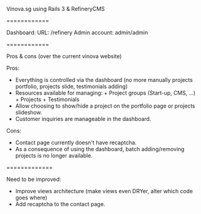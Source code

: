 Vinova.sg using Rails 3 & RefineryCMS

============

Dashboard: 
URL: /refinery
Admin account: admin/admin

============

Pros & cons (over the current vinova website)

Pros:

 - Everything is controlled via the dashboard (no more manually projects portfolio, projects slide, testimonials adding)
 - Resources available for managing: 
		+ Project groups (Start-up, CMS, ...)
		+ Projects
		+ Testimonials
 - Allow choosing to show/hide a project on the portfolio page or projects slideshow.
 - Customer inquiries are manageable in the dashboard. 

Cons:

 - Contact page currently doesn't have recaptcha.
 - As a consequence of using the dashboard, batch adding/removing projects is no longer available.

=============

Need to be improved:

 - Improve views architecture (make views even DRYer, alter which code goes where)
 - Add recaptcha to the contact page.